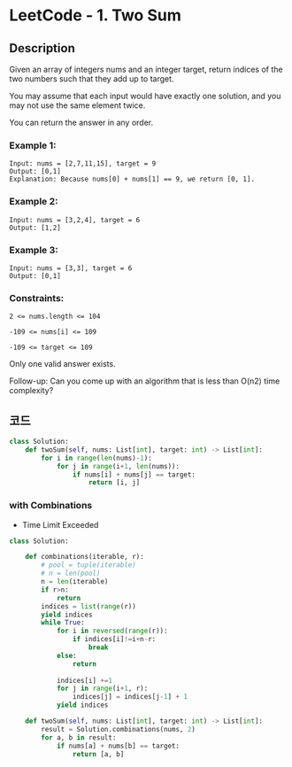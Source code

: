 # LeetCode - 1. Two Sum
## Description
Given an array of integers nums and an integer target, return indices of the two numbers such that they add up to target.

You may assume that each input would have exactly one solution, and you may not use the same element twice.

You can return the answer in any order.

 

### Example 1:
```
Input: nums = [2,7,11,15], target = 9
Output: [0,1]
Explanation: Because nums[0] + nums[1] == 9, we return [0, 1].
```
### Example 2:
```
Input: nums = [3,2,4], target = 6
Output: [1,2]
```
### Example 3:
```
Input: nums = [3,3], target = 6
Output: [0,1]
```

### Constraints:

`2 <= nums.length <= 104`

`-109 <= nums[i] <= 109`

`-109 <= target <= 109`

Only one valid answer exists.
 

Follow-up: Can you come up with an algorithm that is less than O(n2) time complexity?


## 코드
```python
class Solution:
    def twoSum(self, nums: List[int], target: int) -> List[int]:
        for i in range(len(nums)-1):
            for j in range(i+1, len(nums)):
                if nums[i] + nums[j] == target:
                    return [i, j]
```

### with Combinations
- Time Limit Exceeded
```python
class Solution:

    def combinations(iterable, r):
        # pool = tuple(iterable)
        # n = len(pool)
        n = len(iterable)
        if r>n:
            return
        indices = list(range(r))
        yield indices
        while True:
            for i in reversed(range(r)):
                if indices[i]!=i+n-r:
                    break
            else:
                return
            
            indices[i] +=1
            for j in range(i+1, r):
                indices[j] = indices[j-1] + 1
            yield indices

    def twoSum(self, nums: List[int], target: int) -> List[int]:
        result = Solution.combinations(nums, 2)
        for a, b in result:
            if nums[a] + nums[b] == target:
                return [a, b]
```
